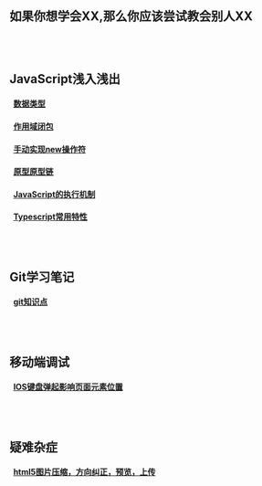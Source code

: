 ## 如果你想学会XX,那么你应该尝试教会别人XX
## <br/><br/>JavaScript浅入浅出
#### &nbsp;&nbsp;[数据类型](https://github.com/YangGoldDragon/Blog/issues/8)
#### &nbsp;&nbsp;[作用域闭包](https://github.com/YangGoldDragon/Blog/issues/5)
#### &nbsp;&nbsp;[手动实现new操作符](https://github.com/YangGoldDragon/Blog/issues/1)
#### &nbsp;&nbsp;[原型原型链](https://github.com/YangGoldDragon/Blog/issues/4)
#### &nbsp;&nbsp;[JavaScript的执行机制](https://github.com/YangGoldDragon/Blog/issues/6)
#### &nbsp;&nbsp;[Typescript常用特性](https://github.com/YangGoldDragon/Blog/issues/14)
## <br/><br/>Git学习笔记
#### &nbsp;&nbsp;[git知识点](https://github.com/YangGoldDragon/Blog/issues/7)
## <br/><br/>移动端调试
#### &nbsp;&nbsp;[IOS键盘弹起影响页面元素位置](https://github.com/YangGoldDragon/Blog/issues/9)
## <br/><br/>疑难杂症
#### &nbsp;&nbsp;[html5图片压缩，方向纠正，预览，上传](https://github.com/YangGoldDragon/Blog/issues/10)
